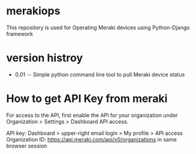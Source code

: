# merakiops

This repository is used for Operating Meraki devices using Python-Django framework

# version histroy

- 0.01
    -- Simple python command line tool to pull Meraki device status

# How to get API Key from meraki

For access to the API, first enable the API for your organization under Organization > Settings > Dashboard API access.  

API key: Dashboard > upper-right email login > My profile > API access
Organization ID: https://api.meraki.com/api/v0/organizations in same browser session
